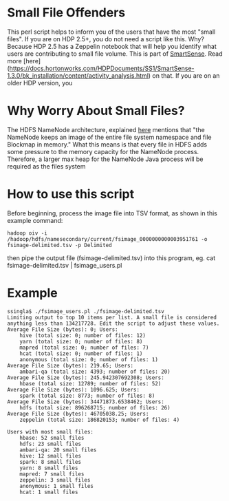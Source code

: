 # Small File Offenders
This perl script helps to inform you of the users that have the most "small files". 
If you are on HDP 2.5+, you do not need a script like this. Why? 
Because HDP 2.5 has a Zeppelin notebook that will help you identify 
what users are contributing to small file volume. This is part of [SmartSense](https://docs.hortonworks.com/HDPDocuments/SS1/SmartSense-1.4.0/index.html).
 Read more 
[here] (https://docs.hortonworks.com/HDPDocuments/SS1/SmartSense-1.3.0/bk_installation/content/activity_analysis.html) on that. 
If you are on an older HDP version, you 

# Why Worry About Small Files?
The HDFS NameNode architecture, explained [here](https://hadoop.apache.org/docs/r1.2.1/hdfs_design.html) mentions that 
"the NameNode keeps an image of the entire file system namespace and file Blockmap in memory." What this means is that 
every file in HDFS adds some pressure to the memory capacity for the NameNode process. Therefore, a larger max heap for 
the NameNode Java process will be required as the files system

# How to use this script
Before beginning, process the image file into TSV format, as shown in this example command:
```
hadoop oiv -i /hadoop/hdfs/namesecondary/current/fsimage_0000000000003951761 -o fsimage-delimited.tsv -p Delimited
```
then pipe the output file (fsimage-delimited.tsv) into this program, eg. cat fsimage-delimited.tsv | fsimage_users.pl

# Example
```
ssingla$ ./fsimage_users.pl ./fsimage-delimited.tsv
Limiting output to top 10 items per list. A small file is considered anything less than 134217728. Edit the script to adjust these values.
Average File Size (bytes): 0; Users:
	hive (total size: 0; number of files: 12)
	yarn (total size: 0; number of files: 8)
	mapred (total size: 0; number of files: 7)
	hcat (total size: 0; number of files: 1)
	anonymous (total size: 0; number of files: 1)
Average File Size (bytes): 219.65; Users:
	ambari-qa (total size: 4393; number of files: 20)
Average File Size (bytes): 245.942307692308; Users:
	hbase (total size: 12789; number of files: 52)
Average File Size (bytes): 1096.625; Users:
	spark (total size: 8773; number of files: 8)
Average File Size (bytes): 34471873.6538462; Users:
	hdfs (total size: 896268715; number of files: 26)
Average File Size (bytes): 46705038.25; Users:
	zeppelin (total size: 186820153; number of files: 4)

Users with most small files:
	hbase: 52 small files
	hdfs: 23 small files
	ambari-qa: 20 small files
	hive: 12 small files
	spark: 8 small files
	yarn: 8 small files
	mapred: 7 small files
	zeppelin: 3 small files
	anonymous: 1 small files
	hcat: 1 small files
```
